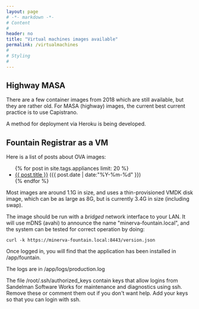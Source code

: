 ```yaml
---
layout: page
# -*- markdown -*-
# Content
#
header: no
title: "Virtual machines images available"
permalink: /virtualmachines
#
# Styling
#
---
```


## Highway MASA

There are a few container images from 2018 which are still available, but they are rather old.
For MASA (highway) images, the current best current practice is to use Capistrano.

A method for deployment via Heroku is being developed.

## Fountain Registrar as a VM

Here is a list of posts about OVA images:
<ul class="posts">
{% for post in site.tags.appliances limit: 20 %}
  <div class="post_info">
    <li>
         <a href="{{ post.url }}">{{ post.title }}</a>
         <span>({{ post.date | date:"%Y-%m-%d" }})</span>
    </li>
    </div>
  {% endfor %}
</ul>

Most images are around 1.1G in size, and uses a thin-provisioned VMDK disk image, which can be as large as 8G, but is currently 3.4G in size (including swap).

The image should be run with a *bridged* network interface to your LAN.
It will use mDNS (avahi) to announce the name "minerva-fountain.local", and the system can be tested for correct operation by doing:

    curl -k https://minerva-fountain.local:8443/version.json

Once logged in, you will find that the application has been installed in /app/fountain.

The logs are in /app/logs/production.log

The file /root/.ssh/authorized_keys contain keys that allow logins from Sandelman Software Works for maintenance and diagnostics using ssh.
Remove these or comment them out if you don't want help.
Add your keys so that you can login with ssh.





